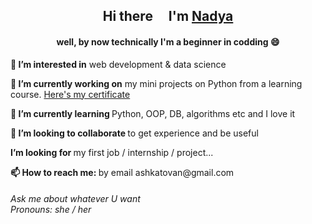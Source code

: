 <h2 align="center">Hi there <img src="https://github.com/blackcater/blackcater/raw/main/images/Hi.gif" height="15"/> I'm <a href="https://github.com/nadyaash" target="_blank">Nadya</a></h2>
<h4 align="center">well, by now technically I'm a beginner in codding 😄</h4>


<p><b>👀 I’m interested in</b>
    web development & data science</p>
<p><b>🔭 I’m currently working on</b>
    my mini projects on Python from a learning course. <a href='https://stepik.org/cert/1504541'>Here's my certificate</a></p>
<p><b>🌱 I’m currently learning </b>
    Python, OOP, DB, algorithms etc and I love it</p>
<p><b>👯 I’m looking to collaborate </b> 
    to get experience and be useful
<p><b> I’m looking for </b>
     my first job / internship / project...</p>
<p><b>📫 How to reach me: </b> 
    by email ashkatovan@gmail.com</p>
<h6>Ask me about whatever U want<br> 
Pronouns: she / her</h6>


<!--
**nadyaash/nadyaash** is a ✨ _special_ ✨ repository because its `README.md` (this file) appears on your GitHub profile.
- ⚡ Fun fact: ...
-->
